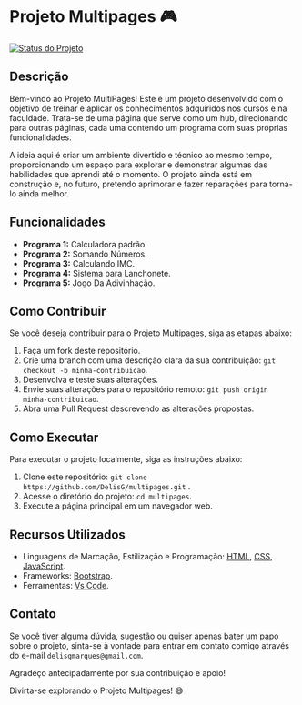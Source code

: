 # Projeto Multipages :video_game:

[![Status do Projeto](https://img.shields.io/badge/Status-Em%20Constru%C3%A7%C3%A3o-orange)](https://github.com/seu-usuario/projeto-xpto)

## Descrição

Bem-vindo ao Projeto MultiPages! Este é um projeto desenvolvido com o objetivo de treinar e aplicar os conhecimentos adquiridos nos cursos e na faculdade. Trata-se de uma página que serve como um hub, direcionando para outras páginas, cada uma contendo um programa com suas próprias funcionalidades.

A ideia aqui é criar um ambiente divertido e técnico ao mesmo tempo, proporcionando um espaço para explorar e demonstrar algumas das habilidades que aprendi até o momento. O projeto ainda está em construção e, no futuro, pretendo aprimorar e fazer reparações para torná-lo ainda melhor.

## Funcionalidades

- **Programa 1:** Calculadora padrão.
- **Programa 2:** Somando Números.
- **Programa 3:** Calculando IMC.
- **Programa 4:** Sistema para Lanchonete.
- **Programa 5:** Jogo Da Adivinhação.


## Como Contribuir

Se você deseja contribuir para o Projeto Multipages, siga as etapas abaixo:

1. Faça um fork deste repositório.
2. Crie uma branch com uma descrição clara da sua contribuição: `git checkout -b minha-contribuicao`.
3. Desenvolva e teste suas alterações.
4. Envie suas alterações para o repositório remoto: `git push origin minha-contribuicao`.
5. Abra uma Pull Request descrevendo as alterações propostas.

## Como Executar

Para executar o projeto localmente, siga as instruções abaixo:

1. Clone este repositório: `git clone https://github.com/DelisG/multipages.git` .
2. Acesse o diretório do projeto: `cd multipages`.
3. Execute a página principal em um navegador web.

## Recursos Utilizados

- Linguagens de Marcação, Estilização e Programação: [HTML](https://developer.mozilla.org/pt-BR/docs/Web/html), [CSS](https://developer.mozilla.org/pt-BR/docs/Web/CSS), [JavaScript](https://developer.mozilla.org/pt-BR/docs/Web/javascript).
- Frameworks: [Bootstrap](https://www.bootstraptoggle.com/).
- Ferramentas: [Vs Code](https://code.visualstudio.com/).

## Contato

Se você tiver alguma dúvida, sugestão ou quiser apenas bater um papo sobre o projeto, sinta-se à vontade para entrar em contato comigo através do e-mail `delisgmarques@gmail.com`.

Agradeço antecipadamente por sua contribuição e apoio!

Divirta-se explorando o Projeto Multipages! 😄
